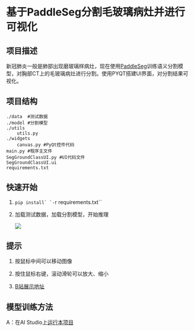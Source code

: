 # 基于PaddleSeg分割毛玻璃病灶并进行可视化

## 项目描述

新冠肺炎一般是肺部出现磨玻璃样病灶，现在使用[PaddleSeg](https://github.com/PaddlePaddle/PaddleSeg)训练语义分割模型，对胸部CT上的毛玻璃病灶进行分割。使用PYQT搭建UI界面，对分割结果可视化。

## 项目结构

```
./data  #测试数据
./model #分割模型
./utils 
    utils.py 
./widgets 
    canvas.py #PyQt控件代码
main.py #程序主文件
SegGroundClassUI.py #UI代码文件
SegGroundClassUI.ui
requirements.txt
```

## 快速开始

1. ``pip install` `-``r requirements.txt``

2. 加载测试数据，加载分割模型，开始推理
   
   ![](C:\Users\Richard\Desktop\捕1.png)



## 提示

1. 按鼠标中间可以移动图像

2. 按住鼠标右键，滚动滑轮可以放大、缩小

3. [B站展示地址](https://www.bilibili.com/video/BV1ag411K7A7?share_source=copy_web)



## 模型训练方法

A：在AI Studio上[运行本项目](https://aistudio.baidu.com/aistudio/projectdetail/2574999)